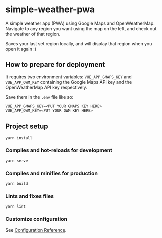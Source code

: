 # simple-weather-pwa

A simple weather app (PWA) using Google Maps and OpenWeatherMap. Navigate to any region you want using the map on the left, and check out the weather of that region.

Saves your last set region locally, and will display that region when you open it again :)

## How to prepare for deployment

It requires two environment variables: `VUE_APP_GMAPS_KEY` and `VUE_APP_OWM_KEY` containing the Google Maps API key and the OpenWeatherMap API key respectively.

Save them in the `.env` file like so:

```dotenv
VUE_APP_GMAPS_KEY=<PUT YOUR GMAPS KEY HERE>
VUE_APP_OWM_KEY=<PUT YOUR OWM KEY HERE>
```

## Project setup
```
yarn install
```

### Compiles and hot-reloads for development
```
yarn serve
```

### Compiles and minifies for production
```
yarn build
```

### Lints and fixes files
```
yarn lint
```

### Customize configuration
See [Configuration Reference](https://cli.vuejs.org/config/).

